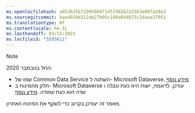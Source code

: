 ```yaml
---
ms.openlocfilehash: a953b35b7299500471457d826332563e007a28e3
ms.sourcegitcommit: bae40184312ab27b95c140a044875c2daea37951
ms.translationtype: HT
ms.contentlocale: he-IL
ms.lasthandoff: 03/15/2021
ms.locfileid: "5595611"
---
```

> [!NOTE]
> החל בנובמבר 2020:
> - שמו של Common Data Service השתנה ל- Microsoft Dataverse. [מידע נוסף](https://aka.ms/PAuAppBlog)
> - חלק מהמינוח ב- Microsoft Dataverse עודכן. לדוגמה, *ישות* היא כעת *טבלה* ו *שדה* הוא כעת *עמודה*. [מידע נוסף](/powerapps/maker/data-platform/data-platform-intro)
>
> מאמר זה יעודכן בקרוב כדי לשקף את המינוח האחרון.